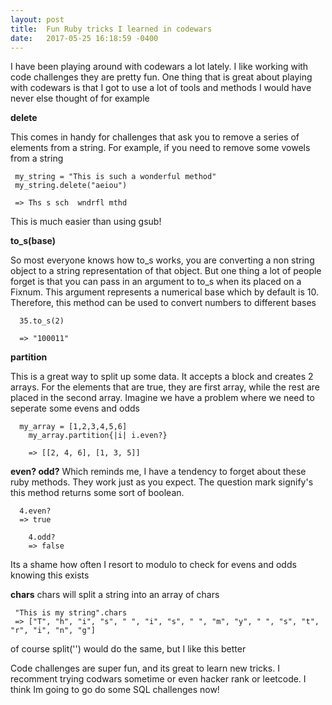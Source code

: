 ```yaml
---
layout: post
title:  Fun Ruby tricks I learned in codewars
date:   2017-05-25 16:18:59 -0400
---
```


 
I have been playing around with codewars a lot lately. I like working with code challenges they are pretty fun. One thing that is great about playing with codewars is that I got to use a lot of tools and methods I would have never else thought of for example


**delete**

This comes in handy for challenges that ask you to remove a series of elements from a string.
For example, if you need to remove some vowels from a string
```
 my_string = "This is such a wonderful method"
 my_string.delete("aeiou") 
 
 => Ths s sch  wndrfl mthd
 ```
 
 This is much easier than using gsub!


**to_s(base)**

So most everyone knows how to_s works, you are converting a non string object to a string representation of that object. But one thing a lot of people forget is that you can pass in an argument to to_s when its placed on a Fixnum. This argument represents a numerical base which by default is 10. Therefore, this method can be used to convert numbers to different bases
```
  35.to_s(2)
  
  => "100011"
```

**partition**

This is a great way to split up some data. It accepts a block and creates 2 arrays. For the elements that are true, they are first array, while the rest are placed in the second array.  Imagine we have a problem where we need to seperate some evens and odds

```
  my_array = [1,2,3,4,5,6]
	my_array.partition{|i| i.even?}
	
	=> [[2, 4, 6], [1, 3, 5]] 
```


**even? odd?**
Which reminds me, I have a tendency to forget about these ruby methods. They work just as you expect. The question mark signify's this method returns some sort of boolean.

```
  4.even?
  => true
	
	4.odd?
	=> false
```

Its a shame how often I resort to modulo to check for evens and odds knowing this exists

**chars**
chars will split a string into an array of chars

```
 "This is my string".chars
 => ["T", "h", "i", "s", " ", "i", "s", " ", "m", "y", " ", "s", "t", "r", "i", "n", "g"] 
```
of course split('') would do the same, but I like this better


Code challenges are super fun, and its great to learn new tricks. I recomment trying codwars sometime or even hacker rank or leetcode. I think Im going to go do some SQL challenges now!

